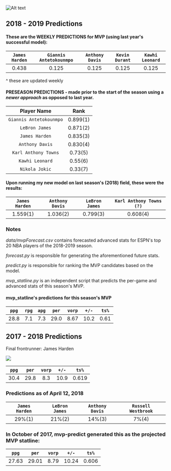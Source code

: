 ![Alt text](/mvppredict.png?raw=true "ESPN")

## 2018 - 2019 Predictions

#### These are the WEEKLY PREDICTIONS for MVP (using last year's successful model):
| `James Harden` | `Giannis Antetokounmpo` | `Anthony Davis` | `Kevin Durant` | `Kawhi Leonard` |
|:---:|:---:|:---:|:---:|:---:|
| 0.438 | 0.125 | 0.125 | 0.125 | 0.125 |

^ these are updated weekly

#### PRESEASON PREDICTIONS - made prior to the start of the season using a _newer approach_ as opposed to last year.

| Player Name        | Rank       | 
|:-------------:|:-------------:| 
| `Giannis Antetokounmpo` | 0.899(1) |
| `LeBron James` | 0.871(2) | 
| `James Harden` | 0.835(3) | 
| `Anthony Davis` | 0.830(4) | 
| `Karl Anthony Towns` | 0.73(5) | 
| `Kawhi Leonard` | 0.55(6) | 
| `Nikola Jokic` | 0.33(7) | 

#### Upon running my new model on last season's (2018) field, these were the results:
| `James Harden` | `Anthony Davis` | `LeBron James` | `Karl Anthony Towns (?)` |
|:---:|:---:|:---:|:---:|
| 1.559(1) | 1.036(2) | 0.799(3) | 0.608(4) |


### Notes

*data/mvpForecast.csv* contains forecasted advanced stats for ESPN's top 20 NBA players of the 2018-2019 season.

*forecast.py* is responsible for generating the aforementioned future stats.

*predict.py* is responsible for ranking the MVP candidates based on the model.

*mvp_statline.py* is an independent script that predicts the per-game and advanced stats of this season's MVP.

#### mvp_statline's predictions for this season's MVP

| `ppg` |  `rpg` |  `apg` | `per` | `vorp` | `+/-` | `ts%` |
|:---:|:---:|:---:|:---:|:---:|:---:|:---:|
| 28.8 | 7.1 | 7.3 | 29.0 | 8.67 | 10.2 | 0.61 |

## 2017 - 2018 Predictions
Final frontrunner: James Harden

<img src="https://d2cwpp38twqe55.cloudfront.net/req/201810111/images/players/hardeja01.jpg">

| `ppg` | `per` | `vorp` | `+/-` | `ts%` |
|:---:|:---:|:---:|:---:|:---:|
| 30.4 | 29.8 | 8.3 | 10.9 | 0.619 |

### Predictions as of April 12, 2018

| `James Harden` | `LeBron James` | `Anthony Davis` | `Russell Westbrook` |
|:---:|:---:|:---:|:---:|
| 29%(1) | 21%(2) | 14%(3) | 7%(4) |

### In October of 2017, mvp-predict generated this as the projected MVP statline:

| `ppg` | `per` | `vorp` | `+/-` | `ts%` |
|:---:|:---:|:---:|:---:|:---:|
| 27.63 | 29.01 | 8.79 | 10.24 | 0.606 |
